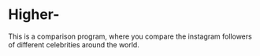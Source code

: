 # Higher-
This is a comparison program, where you compare the instagram followers of different celebrities around the world.
